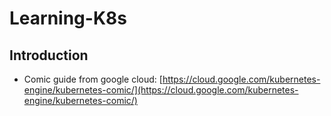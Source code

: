 # Learning-K8s

## Introduction
- Comic guide from google cloud: [https://cloud.google.com/kubernetes-engine/kubernetes-comic/](https://cloud.google.com/kubernetes-engine/kubernetes-comic/)
